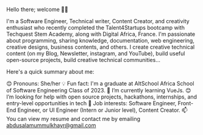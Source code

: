 
Hello there; welcome 👋🏾

I'm a Software Engineer, Technical writer, Content Creator, and creativity enthusiast who recently completed the Talent4Startups bootcamp with Techquest Stem Academy, along with Digital Africa, France. I'm passionate about programming, sharing knowledge, documentation, web engineering, creative designs, business contents, and others. I create creative technical content (on my Blog, Newsletter, instagram, and YouTube), build useful open-source projects, build  creative technical communities...

Here's a quick summary about me:

😊 Pronouns: She/her
💡 Fun fact: I'm a graduate at AltSchool Africa School of Software Engineering Class of 2023.
🌱 I’m currently learning VueJs.
😊 I’m looking for help with open source projects, hackathons, internships, and entry-level opportunities in tech
💼 Job interests: Software Engineer, Front-End Engineer, or UI Engineer (Intern or Junior level), Content Creator.
📫 You can view my resume and contact me by emailing abdusalamummulkhayr@gmail.com
